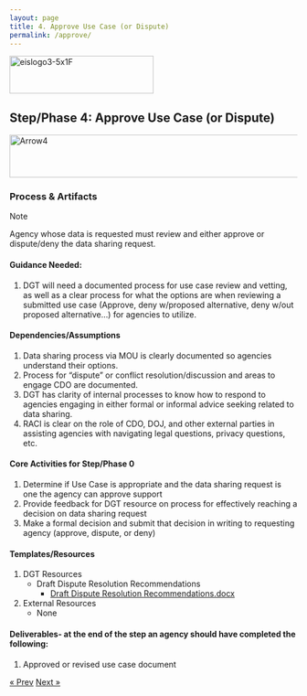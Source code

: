 ```yaml
---
layout: page
title: 4. Approve Use Case (or Dispute)
permalink: /approve/
---
```

<img width="252" height="66" alt="eislogo3-5x1F" src="https://github.com/user-attachments/assets/d6f65686-1ad7-4f8a-a61c-e03c94dda754" />

## Step/Phase 4: Approve Use Case (or Dispute)
<img width="930" height="75" alt="Arrow4" src="https://github.com/user-attachments/assets/8bfd154f-53f5-45fe-9732-551811ee042f" />

### Process & Artifacts
> [!NOTE]
> Agency whose data is requested must review and either approve or dispute/deny the data sharing request.
> 
#### Guidance Needed:  

1. DGT will need a documented process for use case review and vetting, as well as a clear process for what the options are when reviewing a submitted use case (Approve, deny w/proposed alternative, deny w/out proposed alternative…) for agencies to utilize.

#### Dependencies/Assumptions
1. Data sharing process via MOU is clearly documented so agencies understand their options.
2. Process for “dispute” or conflict resolution/discussion and areas to engage CDO are documented.
3. DGT has clarity of internal processes to know how to respond to agencies engaging in either formal or informal advice seeking related to data sharing.
4. RACI is clear on the role of CDO, DOJ, and other external parties in assisting agencies with navigating legal questions, privacy questions, etc.

#### Core Activities for Step/Phase 0
1. Determine if Use Case is appropriate and the data sharing request is one the agency can approve support
2. Provide feedback for DGT resource on process for effectively reaching a decision on data sharing request
3. Make a formal decision and submit that decision in writing to requesting agency (approve, dispute, or deny)

#### Templates/Resources
1. DGT Resources
     - Draft Dispute Resolution Recommendations
          -  [Draft Dispute Resolution Recommendations.docx](https://github.com/user-attachments/files/22051133/Draft.Dispute.Resolution.Recommendations.docx)
2. External Resources
     - None 

#### Deliverables- at the end of the step an agency should have completed the following:
1. Approved or revised use case document

<!-- Pagination -->
<div class="pagination">
  <a class="pagination-item older" href="{{ site.baseurl }}/define">&laquo; Prev</a>
  <a class="pagination-item newer" href="{{ site.baseurl }}/implement">Next &raquo;</a>
</div>

